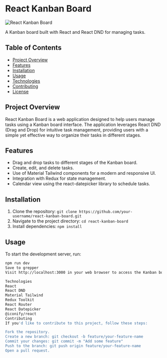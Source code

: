 # React Kanban Board

![React Kanban Board](/image/view.png)

A Kanban board built with React and React DND for managing tasks.

## Table of Contents

- [Project Overview](#project-overview)
- [Features](#features)
- [Installation](#installation)
- [Usage](#usage)
- [Technologies](#technologies)
- [Contributing](#contributing)
- [License](#license)

## Project Overview

React Kanban Board is a web application designed to help users manage tasks using a Kanban board interface. The application leverages React DND (Drag and Drop) for intuitive task management, providing users with a simple yet effective way to organize their tasks in different stages.

## Features

- Drag and drop tasks to different stages of the Kanban board.
- Create, edit, and delete tasks.
- Use of Material Tailwind components for a modern and responsive UI.
- Integration with Redux for state management.
- Calendar view using the react-datepicker library to schedule tasks.

## Installation

1. Clone the repository: `git clone https://github.com/your-username/react-kanban-board.git`
2. Navigate to the project directory: `cd react-kanban-board`
3. Install dependencies: `npm install`

## Usage

To start the development server, run:

```bash
npm run dev
Save to grepper
Visit http://localhost:3000 in your web browser to access the Kanban board.

Technologies
React
React DND
Material Tailwind
Redux Toolkit
React Router
React Datepicker
@iconify/react
Contributing
If you'd like to contribute to this project, follow these steps:

Fork the repository.
Create a new branch: git checkout -b feature/your-feature-name
Commit your changes: git commit -m "Add some feature"
Push to the branch: git push origin feature/your-feature-name
Open a pull request.